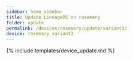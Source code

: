 ```yaml
---
sidebar: home_sidebar
title: Update LineageOS on rosemary
folder: update
permalink: /devices/rosemary/update/variant3/
device: rosemary_variant3
---
```

{% include templates/device_update.md %}
